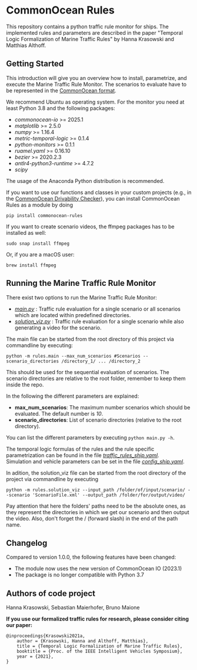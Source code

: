 # CommonOcean Rules

This repository contains a python traffic rule monitor for ships. The implemented rules and parameters are described
in the paper "Temporal Logic Formalization of Marine Traffic Rules" by Hanna Krasowski and Matthias Althoff.

## Getting Started
This introduction will give you an overview how to install, parametrize, 
and execute the Marine Traffic Rule Monitor. The scenarios to evaluate have to be represented in the [CommonOcean format](https://commonocean.cps.cit.tum.de).

We recommend Ubuntu as operating system.
For the monitor you need at least Python 3.8 and the following packages:

* *commonocean-io* >= 2025.1
* *matplotlib* >= 2.5.0
* *numpy* >= 1.16.4
* *metric-temporal-logic* >= 0.1.4
* *python-monitors* >= 0.1.1
* *ruamel.yaml* >= 0.16.10 
* *bezier* >= 2020.2.3
* *antlr4-python3-runtime* >= 4.7.2
* *scipy*

The usage of the Anaconda Python distribution is recommended.

If you want to use our functions and classes in your custom projects (e.g., in the [CommonOcean Drivability Checker](https://commonocean.cps.cit.tum.de/commonocean-dc)), you can install CommonOcean Rules as a module by doing
```
pip install commonocean-rules
```

If you want to create scenario videos, the ffmpeg packages has to be installed as well:
```
sudo snap install ffmpeg
```

Or, if you are a macOS user:
```
brew install ffmpeg
```

## Running the Marine Traffic Rule Monitor
There exist two options to run the Marine Traffic Rule Monitor:
* *[main.py](./rules/main.py)* : Traffic rule evaluation for a single scenario or all scenarios which are located within predefined directories.
* *[solution_viz.py](./rules/solution_viz.py)* : Traffic rule evaluation for a single scenario while also generating a video for the scenario.

The main file can be started from the root directory of this project via commandline by executing:
```
python -m rules.main --max_num_scenarios #Scenarios --scenario_directories /directory_1/ ... /directory_2
```

This should be used for the sequential evaluation of scenarios.
The scenario directories are relative to the root folder, remember to keep them inside the repo.

In the following the different parameters are explained:
* **max_num_scenarios**: The maximum number scenarios which should be evaluated. The default number is *10*.
* **scenario_directories**: List of scenario directories (relative to the root directory).

You can list the different parameters by executing `python main.py -h`. 

The temporal logic formulas of the rules and the rule specific parametrization can be found in the file *[traffic_rules_ship.yaml](./rules/traffic_rules_ship.yaml)*.  
Simulation and vehicle parameters can be set in the file *[config_ship.yaml](./rules/config_ship.yaml)*.

In adition, the solution_viz file can be started from the root directory of the project via commandline by executing
```
python -m rules.solution_viz --input_path /folder/of/input/scenario/ --scenario 'ScenarioFile.xml' --output_path /folder/for/output/video/
```

Pay attention that here the folders' paths need to be the absolute ones, as they represent the directories in which we get our scenario and then output the video. Also, don't forget the / (forward slash) in the end of the path name.

## Changelog

Compared to version 1.0.0, the following features have been changed:

- The module now uses the new version of CommonOcean IO (2023.1)
- The package is no longer compatible with Python 3.7

## Authors of code project

Hanna Krasowski, Sebastian Maierhofer, Bruno Maione

**If you use our formalized traffic rules for research, please consider citing our paper:**
```
@inproceedings{Krasowski2021a,
	author = {Krasowski, Hanna and Althoff, Matthias},
	title = {Temporal Logic Formalization of Marine Traffic Rules},
	booktitle = {Proc. of the IEEE Intelligent Vehicles Symposium},
	year = {2021},
}
```


